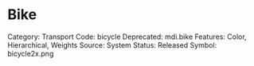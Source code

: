 # Bike

Category: Transport
Code: bicycle
Deprecated: mdi.bike
Features: Color, Hierarchical, Weights
Source: System
Status: Released
Symbol: bicycle2x.png